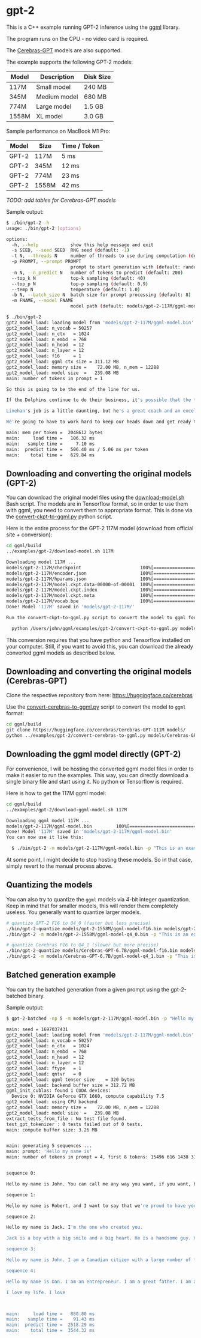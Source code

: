# gpt-2

This is a C++ example running GPT-2 inference using the [ggml](https://github.com/ggerganov/ggml) library.

The program runs on the CPU - no video card is required.

The [Cerebras-GPT](https://huggingface.co/cerebras) models are also supported.

The example supports the following GPT-2 models:

| Model | Description  | Disk Size |
| ---   | ---          | ---       |
| 117M  | Small model  | 240 MB    |
| 345M  | Medium model | 680 MB    |
| 774M  | Large model  | 1.5 GB    |
| 1558M | XL model     | 3.0 GB    |

Sample performance on MacBook M1 Pro:

| Model | Size  | Time / Token |
| ---   | ---   | ---    |
| GPT-2 |  117M |   5 ms |
| GPT-2 |  345M |  12 ms |
| GPT-2 |  774M |  23 ms |
| GPT-2 | 1558M |  42 ms |

*TODO: add tables for Cerebras-GPT models*

Sample output:

```bash
$ ./bin/gpt-2 -h
usage: ./bin/gpt-2 [options]

options:
  -h, --help            show this help message and exit
  -s SEED, --seed SEED  RNG seed (default: -1)
  -t N, --threads N     number of threads to use during computation (default: 8)
  -p PROMPT, --prompt PROMPT
                        prompt to start generation with (default: random)
  -n N, --n_predict N   number of tokens to predict (default: 200)
  --top_k N             top-k sampling (default: 40)
  --top_p N             top-p sampling (default: 0.9)
  --temp N              temperature (default: 1.0)
  -b N, --batch_size N  batch size for prompt processing (default: 8)
  -m FNAME, --model FNAME
                        model path (default: models/gpt-2-117M/ggml-model.bin)

$ ./bin/gpt-2
gpt2_model_load: loading model from 'models/gpt-2-117M/ggml-model.bin'
gpt2_model_load: n_vocab = 50257
gpt2_model_load: n_ctx   = 1024
gpt2_model_load: n_embd  = 768
gpt2_model_load: n_head  = 12
gpt2_model_load: n_layer = 12
gpt2_model_load: f16     = 1
gpt2_model_load: ggml ctx size = 311.12 MB
gpt2_model_load: memory size =    72.00 MB, n_mem = 12288
gpt2_model_load: model size  =   239.08 MB
main: number of tokens in prompt = 1

So this is going to be the end of the line for us.

If the Dolphins continue to do their business, it's possible that the team could make a bid to bring in new defensive coordinator Scott Linehan.

Linehan's job is a little daunting, but he's a great coach and an excellent coach. I don't believe we're going to make the playoffs.

We're going to have to work hard to keep our heads down and get ready to go.<|endoftext|>

main: mem per token =  2048612 bytes
main:     load time =   106.32 ms
main:   sample time =     7.10 ms
main:  predict time =   506.40 ms / 5.06 ms per token
main:    total time =   629.84 ms
```

## Downloading and converting the original models (GPT-2)

You can download the original model files using the [download-model.sh](download-model.sh) Bash script. The models are
in Tensorflow format, so in order to use them with ggml, you need to convert them to appropriate format. This is done
via the [convert-ckpt-to-ggml.py](convert-ckpt-to-ggml.py) python script.

Here is the entire process for the GPT-2 117M model (download from official site + conversion):

```bash
cd ggml/build
../examples/gpt-2/download-model.sh 117M

Downloading model 117M ...
models/gpt-2-117M/checkpoint                      100%[=============================>]      77  --.-KB/s    in 0s
models/gpt-2-117M/encoder.json                    100%[=============================>]   1018K  1.20MB/s    in 0.8s
models/gpt-2-117M/hparams.json                    100%[=============================>]      90  --.-KB/s    in 0s
models/gpt-2-117M/model.ckpt.data-00000-of-00001  100%[=============================>] 474.70M  1.21MB/s    in 8m 39s
models/gpt-2-117M/model.ckpt.index                100%[=============================>]   5.09K  --.-KB/s    in 0s
models/gpt-2-117M/model.ckpt.meta                 100%[=============================>] 460.11K   806KB/s    in 0.6s
models/gpt-2-117M/vocab.bpe                       100%[=============================>] 445.62K   799KB/s    in 0.6s
Done! Model '117M' saved in 'models/gpt-2-117M/'

Run the convert-ckpt-to-ggml.py script to convert the model to ggml format.

  python /Users/john/ggml/examples/gpt-2/convert-ckpt-to-ggml.py models/gpt-2-117M/ 1

```

This conversion requires that you have python and Tensorflow installed on your computer. Still, if you want to avoid
this, you can download the already converted ggml models as described below.

## Downloading and converting the original models (Cerebras-GPT)

Clone the respective repository from here: https://huggingface.co/cerebras

Use the [convert-cerebras-to-ggml.py](convert-cerebras-to-ggml.py) script to convert the model to `ggml` format:

```bash
cd ggml/build
git clone https://huggingface.co/cerebras/Cerebras-GPT-111M models/
python ../examples/gpt-2/convert-cerebras-to-ggml.py models/Cerebras-GPT-111M/

```

## Downloading the ggml model directly (GPT-2)

For convenience, I will be hosting the converted ggml model files in order to make it easier to run the examples. This
way, you can directly download a single binary file and start using it. No python or Tensorflow is required.

Here is how to get the 117M ggml model:

```bash
cd ggml/build
../examples/gpt-2/download-ggml-model.sh 117M

Downloading ggml model 117M ...
models/gpt-2-117M/ggml-model.bin         100%[===============================>] 239.58M  8.52MB/s    in 28s
Done! Model '117M' saved in 'models/gpt-2-117M/ggml-model.bin'
You can now use it like this:

  $ ./bin/gpt-2 -m models/gpt-2-117M/ggml-model.bin -p "This is an example"

```

At some point, I might decide to stop hosting these models. So in that case, simply revert to the manual process above.

## Quantizing the models

You can also try to quantize the `ggml` models via 4-bit integer quantization.
Keep in mind that for smaller models, this will render them completely useless.
You generally want to quantize larger models.

```bash
# quantize GPT-2 F16 to Q4_0 (faster but less precise)
./bin/gpt-2-quantize models/gpt-2-1558M/ggml-model-f16.bin models/gpt-2-1558M/ggml-model-q4_0.bin 2
./bin/gpt-2 -m models/gpt-2-1558M/ggml-model-q4_0.bin -p "This is an example"

# quantize Cerebras F16 to Q4_1 (slower but more precise)
./bin/gpt-2-quantize models/Cerebras-GPT-6.7B/ggml-model-f16.bin models/Cerebras-GPT-6.7B/ggml-model-q4_1.bin 3
./bin/gpt-2 -m models/Cerebras-GPT-6.7B/ggml-model-q4_1.bin -p "This is an example"

```

## Batched generation example

You can try the batched generation from a given prompt using the gpt-2-batched binary.

Sample output:

```bash
$ gpt-2-batched -np 5 -m models/gpt-2-117M/ggml-model.bin -p "Hello my name is" -n 50

main: seed = 1697037431
gpt2_model_load: loading model from 'models/gpt-2-117M/ggml-model.bin'
gpt2_model_load: n_vocab = 50257
gpt2_model_load: n_ctx   = 1024
gpt2_model_load: n_embd  = 768
gpt2_model_load: n_head  = 12
gpt2_model_load: n_layer = 12
gpt2_model_load: ftype   = 1
gpt2_model_load: qntvr   = 0
gpt2_model_load: ggml tensor size    = 320 bytes
gpt2_model_load: backend buffer size = 312.72 MB
ggml_init_cublas: found 1 CUDA devices:
  Device 0: NVIDIA GeForce GTX 1660, compute capability 7.5
gpt2_model_load: using CPU backend
gpt2_model_load: memory size =    72.00 MB, n_mem = 12288
gpt2_model_load: model size  =   239.08 MB
extract_tests_from_file : No test file found.
test_gpt_tokenizer : 0 tests failed out of 0 tests.
main: compute buffer size: 3.26 MB


main: generating 5 sequences ...
main: prompt: 'Hello my name is'
main: number of tokens in prompt = 4, first 8 tokens: 15496 616 1438 318


sequence 0:

Hello my name is John. You can call me any way you want, if you want, but for my very first date, I will be on the phone with you. We're both in our early 20s, but I feel like it's all

sequence 1:

Hello my name is Robert, and I want to say that we're proud to have your company here on the world's largest platform for sharing your stories with us. This is a huge opportunity for our community. We have hundreds of people on this team and

sequence 2:

Hello my name is Jack. I'm the one who created you.

Jack is a boy with a big smile and a big heart. He is a handsome guy. He loves the outdoors and loves the people he meets. He wants to be a

sequence 3:

Hello my name is John. I am a Canadian citizen with a large number of family in Quebec and I am interested in studying. My aim is to take up a post in the Journal of the International Academy of Sciences of Canada which I am currently finishing.

sequence 4:

Hello my name is Dan. I am an entrepreneur. I am a great father. I am a great husband. I am a great husband. I am a great dad. And I am a great husband.

I love my life. I love



main:     load time =   880.80 ms
main:   sample time =    91.43 ms
main:  predict time =  2518.29 ms
main:    total time =  3544.32 ms
```

